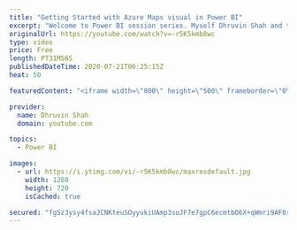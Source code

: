 ```yaml
---
title: "Getting Started with Azure Maps visual in Power BI"
excerpt: "Welcome to Power BI session series. Myself Dhruvin Shah and today, I will explain about Azure Maps Visual in Power BI.  Microsoft recently launched this feature as a Preview feature in July 2020 Power BI Desktop Update.  During this session, first we will take an Overview of Azure Maps visualization."
originalUrl: https://youtube.com/watch?v=-r5K5kmb8wc
type: video
price: Free
length: PT31M56S
publishedDateTime: 2020-07-21T06:25:15Z
heat: 50

featuredContent: "<iframe width=\"800\" height=\"500\" frameborder=\"0\" src=\"https://www.youtube.com/embed/-r5K5kmb8wc\" allow=\"accelerometer; autoplay; encrypted-media; gyroscope; picture-in-picture\" allowfullscreen></iframe>"

provider:
  name: Dhruvin Shah
  domain: youtube.com

topics:
  - Power BI

images:
  - url: https://i.ytimg.com/vi/-r5K5kmb8wc/maxresdefault.jpg
    width: 1280
    height: 720
    isCached: true

secured: "fgSz3ysy4fsaJCNKteuSOyyukiUAmp3suJF7e7gpC6ecmtbO6X+qWmri9AF0rSyuNte79PNQw0mycQeLTM6VAOoo6zJxe8l6cVf0N4tEYjZaDjYXDjjSwwc26QKNEa+i/5WcYqkuRBzbG0yAkoafwXCxNS7Z5hJYmGSf+sVBN8OsWD2vLlzy9o2Z/+9nvLU/2hNmfarzAw4r7EywMHqooSff9OTOSxjHOmSP9M6OR8+5vWrQBhvqh6cqlLOJTVNf9vcG8dzyKuLTM0VoRAM+3E7A0hO8pz/C5/ywefPKDaEk1ooG1bxQdrIohDH7MLPoSdOS0gAjGqY/bzgXOp3FhnJ5/MGQ4jNL7sKaZYcaTgXng+3QHq835yIEd4PYC5RQPfO+67OiXbZZiO4o5CEdNJ/TkwPLyBkKtfO37gb+qPc=;YQo93f7PqzcAZXrq+ERrvA=="
---
```


